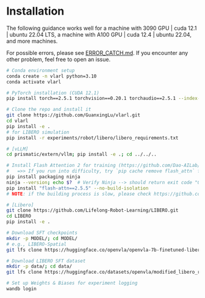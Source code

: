 # Installation

The following guidance works well for a machine with 3090 GPU | cuda 12.1 | ubuntu 22.04 LTS, a machine with A100 GPU | cuda 12.4 | ubuntu 22.04, and more machines.

For possible errors, please see [ERROR_CATCH.md](ERROR_CATCH.md). If you encounter any other problem, feel free to open an issue.

```bash
# Conda environment setup
conda create -n vlarl python=3.10
conda activate vlarl

# PyTorch installation (CUDA 12.1)
pip install torch==2.5.1 torchvision==0.20.1 torchaudio==2.5.1 --index-url https://download.pytorch.org/whl/cu121

# Clone the repo and install it
git clone https://github.com/GuanxingLu/vlarl.git
cd vlarl
pip install -e .
# for LIBERO simulation
pip install -r experiments/robot/libero/libero_requirements.txt

# [vLLM]
cd prismatic/extern/vllm; pip install -e .; cd ../../..

# Install Flash Attention 2 for training (https://github.com/Dao-AILab/flash-attention)
#   =>> If you run into difficulty, try `pip cache remove flash_attn` first
pip install packaging ninja
ninja --version; echo $?  # Verify Ninja --> should return exit code "0"
pip install "flash-attn==2.5.5" --no-build-isolation
# NOTE: if the building process is slow, please check https://github.com/mjun0812/flash-attention-prebuild-wheels for prebuilt wheels.

# [Libero]
git clone https://github.com/Lifelong-Robot-Learning/LIBERO.git
cd LIBERO
pip install -e .

# Download SFT checkpoints
mkdir -p MODEL/; cd MODEL/
# e.g., LIBERO-Spatial
git lfs clone https://huggingface.co/openvla/openvla-7b-finetuned-libero-spatial

# Download LIBERO SFT dataset
mkdir -p data/; cd data/
git lfs clone https://huggingface.co/datasets/openvla/modified_libero_rlds

# Set up Weights & Biases for experiment logging
wandb login
```